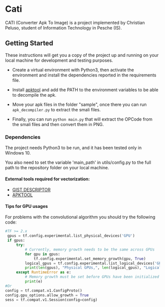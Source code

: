 # Cati

CATI (Converter Apk To Image) is a project implemented by Christian Peluso, student of Information Technology in Pesche 
(IS).

## Getting Started

These instructions will get you a copy of the project up and running on your local machine for development and testing 
purposes.

- Create a virtual environment with Python3, then activate the environment and install the dependencies reported in the 
requirements file.

- Install [apktool](https://ibotpeaches.github.io/Apktool/install) and add the PATH to the environment variables to be able to decompile the apk.

- Move your apk files in the folder "sample", once there you can run `apk_decompiler.py` to extract the smali files.

- Finally, you can run `python main.py` that will extract the OPCode from the smali files and then convert them in PNG.

### Dependencies

The project needs Python3 to be run, and it has been tested only in Windows 10.

You also need to set the variable 'main_path' in utils/config.py to the full path to the repository folder on your local
machine.

#### External tools required for vectorization:

- [GIST DESCRIPTOR](https://github.com/tuttieee/lear-gist-python)
- [APKTOOL](https://ibotpeaches.github.io/Apktool)


#### Tips for GPU usages

For problems with the convolutional algorithm you should try the following code:

```python
#TF >= 2.x
 gpus = tf.config.experimental.list_physical_devices('GPU')
 if gpus:
     try:
         # Currently, memory growth needs to be the same across GPUs
         for gpu in gpus:
             tf.config.experimental.set_memory_growth(gpu, True)
         logical_gpus = tf.config.experimental.list_logical_devices('GPU')
         print(len(gpus), "Physical GPUs,", len(logical_gpus), "Logical GPUs")
     except RuntimeError as e:
         # Memory growth must be set before GPUs have been initialized
         print(e)
#Or
config = tf.compat.v1.ConfigProto()
config.gpu_options.allow_growth = True
sess = tf.compat.v1.Session(config=config)
```